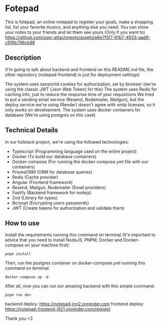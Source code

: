 # Fotepad

This is fotepad, an online notepad to register your goals, make a shopping list, list your favorite musics, and anything else you need. You can show your notes to your friends and let them see yours (Only if you want to)
https://github.com/user-attachments/assets/e6e7f5f7-61b7-4933-aad9-c916b796cb88

## Description
(I'm going to talk about backend and frontend on this README.md file, the other repository (notepad-frontend) is just for deployment settings)


The system uses sessionId cookies for authorization, set by browser (we're using the classic JWT (Json Web Token) for this)
The system uses Redis for caching info, just to reduce the response time of your requisitions
We tried to put a sending email service (Resend, Nodemailer, Mailgun), but the deploy service we're using (Render) doesn't agree with smtp licenses, so it only works on development.
The system uses docker containers for database (We're using postgres on this case)

## Technical Details
In our fullstack project, we're using the followed technologies:

* Typescript (Programming language used on the entire project)
* Docker (To build our database containers)
* Docker-compose (For running the docker-compose.yml file with our containers)
* PrismaORM (ORM for database queries)
* Redis (Cache provider)
* Angular (Frontend framework)
* Resend, Mailgun, Nodemailer (Email providers)
* Fastify (Backend framework for nodejs)
* Zod (Library for types)
* Bcryopt (Encrypting users passwords)
* JWT (Create tokens for authorization and validate them)

## How to use
Install the requirements running this command on terminal (It's important to advice that you need to install NodeJS, PNPM, Docker and Docker-compose on your machine first):
```
pnpm install
```
Then, run the postgres container on docker-compose.yml running this command on terminal:
```
docker-compose up -d
```
After all, now you can run our amazing backend with this simple command:
```
pnpm run dev
```
backend deploy: https://notepad-jnn2.onrender.com
frontend deploy: https://notepad-frontend-i921.onrender.com/register

Thank you <3
